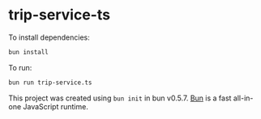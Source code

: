 # trip-service-ts

To install dependencies:

```bash
bun install
```

To run:

```bash
bun run trip-service.ts
```

This project was created using `bun init` in bun v0.5.7. [Bun](https://bun.sh) is a fast all-in-one JavaScript runtime.

